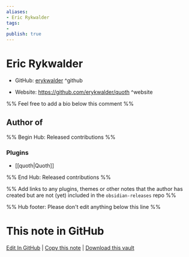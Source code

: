 ```yaml
---
aliases:
- Eric Rykwalder
tags:
- 
publish: true
---
```


# Eric Rykwalder

- GitHub: [erykwalder](https://github.com/erykwalder/) ^github
<!-- - Discord: `@` ^discord-->
- Website: <https://github.com/erykwalder/quoth> ^website
<!-- - [[Publish sites|Publish site]]: ^publish-->

%% Feel free to add a bio below this comment %%


## Author of

%% Begin Hub: Released contributions %%
### Plugins
- [[quoth|Quoth]]

%% End Hub: Released contributions %%

%% Add links to any plugins, themes or other notes that the author has created but are not (yet) included in the `obsidian-releases` repo %%

<!--
### Unlisted plugins
-->

<!--
### Others
-->

<!--
## Sponsor this author

- [[GitHub sponsors]]: [Sponsor @erykwalder on GitHub Sponsors](https://github.com/sponsors/erykwalder) ^github-sponsor
- [[Buy me a coffee]]: ^buy-me-a-coffee
- [[PayPal]]: ^paypal
- [[Patreon]]: ^patreon

-->

<!--
## Follow this author

- [[YouTube Channels|On YouTube]]: ^youtube
- Twitter: ^twitter
- ...
-->

%% Hub footer: Please don't edit anything below this line %%

# This note in GitHub

<span class="git-footer">[Edit In GitHub](https://github.dev/obsidian-community/obsidian-hub/blob/main/01%20-%20Community/People/erykwalder.md "git-hub-edit-note") | [Copy this note](https://raw.githubusercontent.com/obsidian-community/obsidian-hub/main/01%20-%20Community/People/erykwalder.md "git-hub-copy-note") | [Download this vault](https://github.com/obsidian-community/obsidian-hub/archive/refs/heads/main.zip "git-hub-download-vault") </span>
